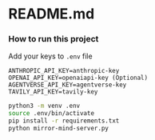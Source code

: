 # README.md

### How to run this project

Add your keys to `.env` file

``` 
ANTHROPIC_API_KEY=anthropic-key
OPENAI_API_KEY=openaiapi-key (Optional)
AGENTVERSE_API_KEY=agentverse-key
TAVILY_API_KEY=tavily-key
```

``` sh
python3 -m venv .env
source .env/bin/activate
pip install -r requirements.txt
python mirror-mind-server.py
```
